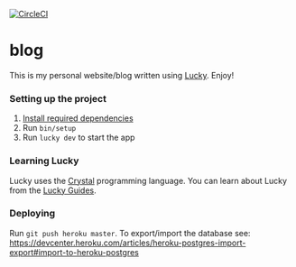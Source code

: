 [![CircleCI](https://circleci.com/gh/hanneskaeufler/blog.svg?style=svg)](https://circleci.com/gh/hanneskaeufler/blog)

# blog

This is my personal website/blog written using [Lucky](https://luckyframework.org). Enjoy!

### Setting up the project

1. [Install required dependencies](http://luckyframework.org/guides/installing.html#install-required-dependencies)
1. Run `bin/setup`
1. Run `lucky dev` to start the app

### Learning Lucky

Lucky uses the [Crystal](https://crystal-lang.org) programming language. You can learn about Lucky from the [Lucky Guides](http://luckyframework.org/guides).

### Deploying

Run `git push heroku master`. To export/import the database see: https://devcenter.heroku.com/articles/heroku-postgres-import-export#import-to-heroku-postgres
